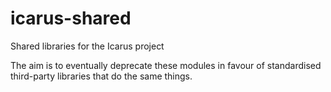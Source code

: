 # icarus-shared

Shared libraries for the Icarus project

The aim is to eventually deprecate these modules in favour of standardised
third-party libraries that do the same things.
